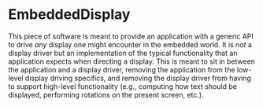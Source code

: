 # EmbeddedDisplay
This piece of software is meant to provide an application with a generic API to drive _any_ display one might encounter in the embedded world. It is _not_ a display driver but an implementation of the typical functionality that an application expects when directing a display. This is meant to sit in between the application and a display driver, removing the application from the low-level display driving specifics, and removing the display driver from having to support high-level functionality (e.g., computing how text should be displayed, performing rotations on the present screen, etc.).
